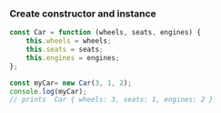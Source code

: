### Create constructor and instance
```javascript
const Car = function (wheels, seats, engines) {
    this.wheels = wheels;
    this.seats = seats;
    this.engines = engines;
};

const myCar= new Car(3, 1, 2);
console.log(myCar);
// prints  Car { wheels: 3, seats: 1, engines: 2 }
```
